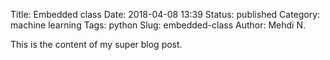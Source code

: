 Title: Embedded class
Date: 2018-04-08 13:39
Status: published
Category: machine learning
Tags: python
Slug: embedded-class
Author: Mehdi N.

This is the content of my super blog post.




